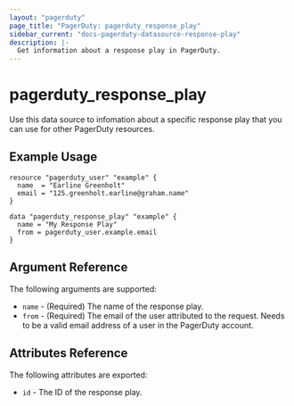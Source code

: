 ```yaml
---
layout: "pagerduty"
page_title: "PagerDuty: pagerduty_response_play"
sidebar_current: "docs-pagerduty-datasource-response-play"
description: |-
  Get information about a response play in PagerDuty.
---
```


# pagerduty_response_play

Use this data source to infomation about a specific response play that you can use for other PagerDuty resources.

## Example Usage

```hcl
resource "pagerduty_user" "example" {
  name  = "Earline Greenholt"
  email = "125.greenholt.earline@graham.name"
}

data "pagerduty_response_play" "example" {
  name = "My Response Play"
  from = pagerduty_user.example.email
}
```

## Argument Reference

The following arguments are supported:

  * `name` - (Required) The name of the response play.
  * `from` - (Required) The email of the user attributed to the request. Needs to be a valid email address of a user in the PagerDuty account.

## Attributes Reference

The following attributes are exported:

  * `id` - The ID of the response play.
